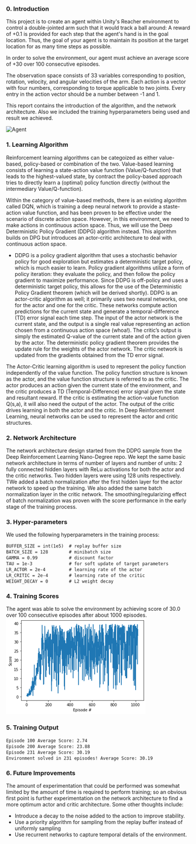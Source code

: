 [//]: # (Image References)

[image1]: https://github.com/joshnewnham/Udacity_DeepReinforcementLearning_Project2/blob/master/images/reacher.gif "Agent"

### 0. Introduction

This project is to create an agent within Unity's Reacher environment to control a double-jointed arm such that it would track a ball around: A reward of +0.1 is provided for each step that the agent's hand is in the goal location. Thus, the goal of your agent is to maintain its position at the target location for as many time steps as possible.

In order to solve the environment, our agent must achieve an average score of +30 over 100 consecutive episodes.

The observation space consists of 33 variables corresponding to position, rotation, velocity, and angular velocities of the arm. Each action is a vector with four numbers, corresponding to torque applicable to two joints. Every entry in the action vector should be a number between -1 and 1.

This report contains the introduction of the algorithm, and the network architecture. Also we included the training hyperparameters being used and result we achieved.

![Agent][image1]

### 1. Learning Algorithm

Reinforcement learning algorithms can be categoized as either value-based, policy-based or combination of the two. Value-based learning consists of learning a state-action value function (Value/Q-function) that leads to the highest-valued state, by contract the policy-based approach tries to directly learn a (optimal) policy function directly (without the intermediary Value/Q-function).

Within the category of value-based methods, there is an existing algorithm called DQN, which is training a deep neural network to provide a staste-action value function, and has been proven to be effective under the scenario of discrete action space. However, in this environment, we need to make actions in continuous action space. Thus, we will use the Deep Deterministic Policy Gradient (DDPG) algorithm instead. This algorithm builds on DPG but introduces an actor-critic architecture to deal with continuous action space.

 - DDPG is a policy gradient algorithm that uses a stochastic behavior policy for good exploration but estimates a deterministic target policy, which is much easier to learn. Policy gradient algorithms utilize a form of policy iteration: they evaluate the policy, and then follow the policy gradient to maximize performance. Since DDPG is off-policy and uses a deterministic target policy, this allows for the use of the Deterministic Policy Gradient theorem (which will be derived shortly). DDPG is an actor-critic algorithm as well; it primarily uses two neural networks, one for the actor and one for the critic. These networks compute action predictions for the current state and generate a temporal-difference (TD) error signal each time step. The input of the actor network is the current state, and the output is a single real value representing an action chosen from a continuous action space (whoa!). The critic’s output is simply the estimated Q-value of the current state and of the action given by the actor. The deterministic policy gradient theorem provides the update rule for the weights of the actor network. The critic network is updated from the gradients obtained from the TD error signal.
 
The Actor-Critic learning algorithm is used to represent the policy function independently of the value function. The policy function structure is known as the actor, and the value function structure is referred to as the critic. The actor produces an action given the current state of the environment, and the critic produces a TD (Temporal-Difference) error signal given the state and resultant reward. If the critic is estimating the action-value function Q(s,a), it will also need the output of the actor. The output of the critic drives learning in both the actor and the critic. In Deep Reinforcement Learning, neural networks can be used to represent the actor and critic structures.

### 2. Network Architecture

The network architecture design started from the DDPG sample from the Deep Reinforcement Learning Nano-Degree repo. We kept the same basic network architecture in terms of number of layers and number of units: 2 fully connected hidden layers with ReLu activations for both the actor and the critic networks. Two hidden layers were using 128 units respectively. TWe added a batch normalization after the first hidden layer for the actor network to speed up the training. We also added the same batch normalization layer in the critic network. The smoothing/regularizing effect of batch normalization was proven with the score performance in the early stage of the training process.

### 3. Hyper-parameters

We used the following hyperparameters in the training process:

```
BUFFER_SIZE = int(1e5)  # replay buffer size
BATCH_SIZE = 128        # minibatch size
GAMMA = 0.99            # discount factor
TAU = 1e-3              # for soft update of target parameters
LR_ACTOR = 2e-4         # learning rate of the actor 
LR_CRITIC = 2e-4        # learning rate of the critic
WEIGHT_DECAY = 0        # L2 weight decay

```

### 4. Training Scores
The agent was able to solve the environment by achieving score of 30.0 over 100 consecutive episodes after about 1000 episodes.
![ ](training_scores.png)

### 5. Training Output

```
Episode 100	Average Score: 2.74
Episode 200	Average Score: 23.88
Episode 231	Average Score: 30.19
Environment solved in 231 episodes!	Average Score: 30.19
```

### 6. Future Improvements
The amount of experimentation that could be performed was somewhat limited by the amount of time is required to perform training; so an obvious first point is further experimentation on the network architecture to find a more optimum actor and critic architecture. Some other thoughts include:

 - Introduce a decay to the noise added to the action to improve stability.
 - Use a priority algorithm for sampling from the replay buffer instead of uniformly sampling
 - Use recurrent networks to capture temporal details of the environment.
